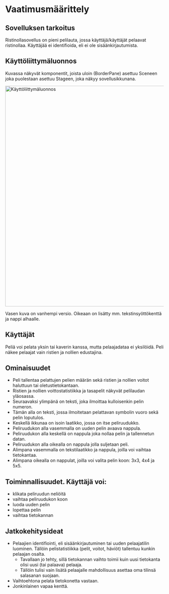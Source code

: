 # Vaatimusmäärittely

## Sovelluksen tarkoitus

Ristinollasovellus on pieni pelilauta, jossa käyttäjä/käyttäjät pelaavat ristinollaa.
Käyttäjää ei identifioida, eli ei ole sisäänkirjautumista.

## Käyttöliittymäluonnos

Kuvassa näkyvät komponentit, joista uloin (BorderPane) asettuu Sceneen joka puolestaan asettuu Stageen, joka näkyy sovellusikkunana.

<img src="(https://user-images.githubusercontent.com/46410240/81378828-af03fd80-9110-11ea-80b6-b1ad31500c97.png" alt="Käyttöliittymäluonnos" width="700" >

Vasen kuva on vanhempi versio. Oikeaan on lisätty mm. tekstinsyöttökenttä ja nappi alhaalle.

## Käyttäjät

Peliä voi pelata yksin tai kaverin kanssa, mutta pelaajadataa ei yksilöidä.
Peli näkee pelaajat vain ristien ja nollien edustajina.

## Ominaisuudet

* Peli tallentaa pelattujen pelien määrän sekä ristien ja nollien voitot haluttuun tai oletustietokantaan.
* Ristien ja nollien voittostatistiikka ja tasapelit näkyvät pelilaudan yläosassa.
* Seuraavaksi ylimpänä on teksti, joka ilmoittaa kulloisenkin pelin numeron.
* Tämän alla on teksti, jossa ilmoitetaan pelattavan symbolin vuoro sekä pelin loputulos.
* Keskellä ikkunaa on isoin laatikko, jossa on itse peliruudukko.
* Peliruudukon alla vasemmalla on uuden pelin avaava nappula.
* Peliruudukon alla keskellä on nappula joka nollaa pelin ja tallennetun datan.
* Peliruudukon alla oikealla on nappula jolla suljetaan peli.
* Alimpana vasemmalla on tekstilaatikko ja nappula, joilla voi vaihtaa tietokantaa.
* Alimpana oikealla on nappulat, joilla voi valita pelin koon: 3x3, 4x4 ja 5x5.

## Toiminnallisuudet. Käyttäjä voi:

* klikata peliruudun neliöitä
* vaihtaa peliruudukon koon
* luoda uuden pelin
* lopettaa pelin
* vaihtaa tietokannan

## Jatkokehitysideat

* Pelaajien identifiointi, eli sisäänkirjautuminen tai uuden pelaajatilin luominen.
Tällöin pelistatistiikka (pelit, voitot, häviöt) tallentuu kunkin pelaajan osalta.
  * Tavallaan jo tehty, sillä tietokannan vaihto toimii kuin uusi tietokanta olisi uusi (tai palaava) pelaaja.
  * Tällöin tulisi vain lisätä pelaajalle mahdollisuus asettaa oma tilinsä salasanan suojaan.
* Vaihtoehtona pelata tietokonetta vastaan.
* Jonkinlainen vapaa kenttä.
